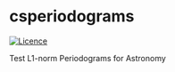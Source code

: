 # csperiodograms
[![Licence](http://img.shields.io/badge/license-GPLv3-blue.svg?style=flat)](http://www.gnu.org/licenses/gpl-3.0.html)


Test L1-norm Periodograms for Astronomy
